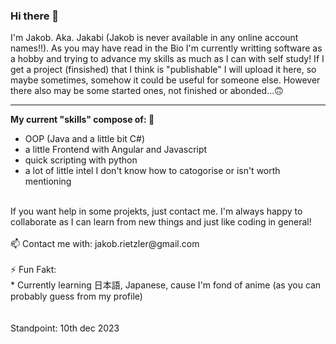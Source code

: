 ### Hi there 👋
<!-- Please ignore formating of this file :) I was a litlle lazy to look up best practises and had time pressure - will fix it when i have tim-->
I'm Jakob. Aka. Jakabi \(Jakob is never available in any online account names!!\). As you may have read in the Bio I'm currently writting software as a hobby and trying to advance my skills as much as I can with self study! If I get a project \(finsished\) that I think is "publishable" I will upload it here, so maybe sometimes, somehow it could be useful for someone else. However there also may be some started ones, not finished or abonded...🙃

---

__My current "skills" compose of: 🔭__
* OOP \(Java and a little bit C#\)
* a little Frontend with Angular and Javascript
* quick scripting with python
* a lot of little intel I don't know how to catogorise or isn't worth mentioning


<br>
If you want help in some projekts, just contact me. I'm always happy to collaborate as I can learn from new things and just like coding in general!
<br>
<br>
📫 Contact me with: jakob.rietzler@gmail.com

<br>
<br>
⚡ Fun Fakt:<br>
* Currently learning 日本語, Japanese, cause I'm fond of anime (as you can probably guess from my profile)

<br>
<br>
<br>
<super> Standpoint: 10th dec 2023</super>

<!--
**Jakabi107/Jakabi107** is a ✨ _special_ ✨ repository because its `README.md` (this file) appears on your GitHub profile.

Here are some ideas to get you started:

- 🔭 I’m currently working on ...
- 🌱 I’m currently learning ...
- 👯 I’m looking to collaborate on ...
- 🤔 I’m looking for help with ...
- 💬 Ask me about ...
- 📫 How to reach me: ...
- 😄 Pronouns: ...
- ⚡ Fun fact: ...
-->
